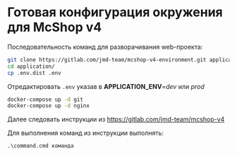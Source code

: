 Готовая конфигурация окружения для McShop v4
============================================

Последовательность команд для разворачивания web-проекта:
```bash
git clone https://gitlab.com/jmd-team/mcshop-v4-environment.git application
cd application/
cp .env.dist .env
```
Отредактировать `.env` указав в **APPLICATION_ENV**=_dev_ или _prod_
```bash
docker-compose up -d git
docker-compose up -d nginx
```
Далее следовать инструкции из https://gitlab.com/jmd-team/mcshop-v4

Для выполнения команд из инструкции выполнять:
```cmd
.\command.cmd команда
```
